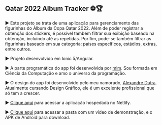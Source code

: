 ## Qatar 2022 Album Tracker ⚽🏆

▶ Este projeto se trata de uma aplicação para gerenciamento das figurinhas do Álbum da Copa Qatar 2022. Além de poder registrar a obtenção dos stickers, é possível também filtrar sua exibição baseado na obtenção, incluindo até as repetidas. Por fim, pode-se também filtrar as figurinhas baseado em sua categoria: países específicos, estádios, extras, entre outros.

▶ Projeto desenvolvido em Ionic 5/Angular.

▶ A parte programática do app foi desenvolvida por [mim](https://www.linkedin.com/in/michellenascimentosilva). Sou formada em Ciência da Computação e amo o universo da programação.

▶ O design do app foi desenvolvido pelo meu namorado, [Alexandre Dutra](https://www.linkedin.com/in/alexdutramorais). Atualmente cursando Design Gráfico, ele é um excelente profissional que só tem a crescer.

▶ [Clique aqui](https://master--qatar2022albumtracker.netlify.app) para acessar a aplicação hospedada no Netlify.

▶ [Clique aqui](https://1drv.ms/u/s!AnEXMN2CH8u-aakCuer-sw0Xc28?e=sVRPvu) para acessar a pasta com um vídeo de demonstração, e o APK de Android para download.
